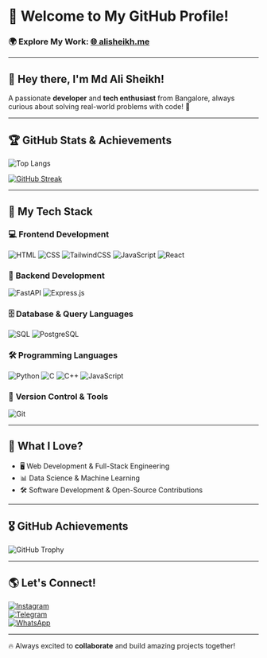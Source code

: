 # 🚀 Welcome to My GitHub Profile!

### 🌍 **Explore My Work:** [🌐 alisheikh.me]([https://ashwithrai.me](https://mdalisheikh704.github.io/Personal_Portfolio/))

---

## 👋 Hey there, I'm **Md Ali Sheikh!**

A passionate **developer** and **tech enthusiast** from Bangalore, always curious about solving real-world problems with code! 🚀

---

## 🏆 **GitHub Stats & Achievements**


![Top Langs](https://github-readme-stats.vercel.app/api/top-langs/?username=Rai-shwith&layout=compact&theme=radical)

[![GitHub Streak](https://streak-stats.demolab.com?user=Rai-shwith&theme=radical)](https://git.io/streak-stats)

---

## 🎯 **My Tech Stack**

### 💻 **Frontend Development**
![HTML](https://img.shields.io/badge/HTML-E34F26?style=for-the-badge&logo=html5&logoColor=white)
![CSS](https://img.shields.io/badge/CSS-1572B6?style=for-the-badge&logo=css3&logoColor=white)
![TailwindCSS](https://img.shields.io/badge/TailwindCSS-06B6D4?style=for-the-badge&logo=tailwindcss&logoColor=white)
![JavaScript](https://img.shields.io/badge/JavaScript-F7DF1E?style=for-the-badge&logo=javascript&logoColor=black)
![React](https://img.shields.io/badge/React-20232A?style=for-the-badge&logo=react&logoColor=61DAFB)

### 🔧 **Backend Development**
![FastAPI](https://img.shields.io/badge/FastAPI-009688?style=for-the-badge&logo=fastapi&logoColor=white)
![Express.js](https://img.shields.io/badge/Express.js-000000?style=for-the-badge&logo=express&logoColor=white)

### 🗄️ **Database & Query Languages**
![SQL](https://img.shields.io/badge/SQL-4479A1?style=for-the-badge&logo=database&logoColor=white)
![PostgreSQL](https://img.shields.io/badge/PostgreSQL-336791?style=for-the-badge&logo=postgresql&logoColor=white)

### 🛠️ **Programming Languages**
![Python](https://img.shields.io/badge/Python-3776AB?style=for-the-badge&logo=python&logoColor=white)
![C](https://img.shields.io/badge/C-00599C?style=for-the-badge&logo=c&logoColor=white)
![C++](https://img.shields.io/badge/C%2B%2B-00599C?style=for-the-badge&logo=c%2B%2B&logoColor=white)
![JavaScript](https://img.shields.io/badge/JavaScript-F7DF1E?style=for-the-badge&logo=javascript&logoColor=black)

### 🔗 **Version Control & Tools**
![Git](https://img.shields.io/badge/Git-F05032?style=for-the-badge&logo=git&logoColor=white)

---

## 🚀 **What I Love?**

- 🖥️ Web Development & Full-Stack Engineering
- 📊 Data Science & Machine Learning
- 🛠️ Software Development & Open-Source Contributions

---

## 🎖️ **GitHub Achievements**

![GitHub Trophy](https://github-profile-trophy.vercel.app/?username=Rai-shwith&theme=radical&margin-w=15&margin-h=15)

---

## 🌎 **Let's Connect!**

[![Instagram](https://img.shields.io/badge/Instagram-E4405F?style=for-the-badge&logo=instagram&logoColor=white)](https://instagram.com/ashwith_rai_0404)  
[![Telegram](https://img.shields.io/badge/Telegram-2CA5E0?style=for-the-badge&logo=telegram&logoColor=white)](https://t.me/raiashwith?text=Hey%20Ashwith%2C%20I%27m%20interested%20in%20your%20projects!%20Let's%20collaborate!)  
[![WhatsApp](https://img.shields.io/badge/WhatsApp-25D366?style=for-the-badge&logo=whatsapp&logoColor=white)](https://wa.me/919380531460?text=Hello%20Ashwith%2C%20I%20found%20your%20GitHub%20profile%20and%20would%20love%20to%20connect!)  

---

🔥 Always excited to **collaborate** and build amazing projects together!
